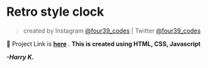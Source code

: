 # Retro style clock

> created by Instagram [@four39_codes](https://www.instagram.com/four39_codes) | Twitter [@four39_codes](https://www.twitter.com/four39_codes)

🔗 Project Link is **[here](https://four39inc.github.io/retro-clock/)** .
**This is created using HTML, CSS, Javascript**

**_-Harry K._**
